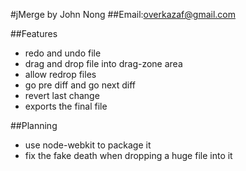 #jMerge by John Nong
##Email:overkazaf@gmail.com

##Features
*  redo and undo file
*  drag and drop file into drag-zone area
*  allow redrop files
*  go pre diff and go next diff
*  revert last change
*  exports the final file


##Planning
*  use node-webkit to package it
*  fix the fake death when dropping a huge file into it

